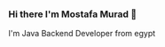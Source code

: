 ### Hi there I'm Mostafa Murad 👋
I'm  Java Backend Developer from egypt
<!--


- 🔭 I’m currently working on Bayment Billing System Project
- 🌱 I’m currently learning MongoDB
- 👯 I’m looking to collaborate on ...
- 🤔 I’m looking for help with ...
- 💬 Ask me about ...
- 📫 How to reach me: mostafamurad29@gmail.com
- 😄 Pronouns: ...
- ⚡ Fun fact: ...
-->
